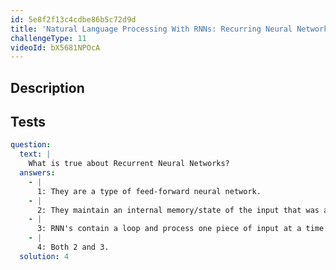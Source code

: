 ```yaml
---
id: 5e8f2f13c4cdbe86b5c72d9d
title: 'Natural Language Processing With RNNs: Recurring Neural Networks'
challengeType: 11
videoId: bX5681NPOcA
---
```


## Description

<section id='description'>

</section>

## Tests

<section id='tests'>

```yml
question:
  text: |
    What is true about Recurrent Neural Networks?
  answers:
    - |
      1: They are a type of feed-forward neural network.
    - |
      2: They maintain an internal memory/state of the input that was already processed.
    - |
      3: RNN's contain a loop and process one piece of input at a time.
    - |
      4: Both 2 and 3.
  solution: 4
```

</section>
